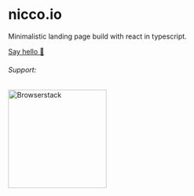 # nicco.io

Minimalistic landing page build with react in typescript.

[Say hello 👋](https://nicco.io)

###### Support:

[<img alt="Browserstack" src="http://www.browserstack.com/images/layout/browserstack-logo-600x315.png" width="200">](https://www.browserstack.com)
